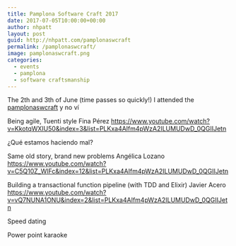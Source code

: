 ```yaml
---
title: Pamplona Software Craft 2017
date: 2017-07-05T10:00:00+00:00
author: nhpatt
layout: post
guid: http://nhpatt.com/pamplonaswcraft
permalink: /pamplonaswcraft/
image: pamplonaswcraft.png
categories:
  - events
  - pamplona
  - software craftsmanship
---
```


The 2th and 3th of June (time passes so quickly!) I attended the [pamplonaswcraft](http://pamplonaswcraft.com/) y no ví 

Being agile, Tuenti style
Fina Pérez
https://www.youtube.com/watch?v=KkotqWXIU50&index=3&list=PLKxa4AIfm4pWzA2ILUMUDwD_0QGIIJetn

¿Qué estamos haciendo mal?

Same old story, brand new problems
Angélica Lozano
https://www.youtube.com/watch?v=C5Q10Z_WlFc&index=12&list=PLKxa4AIfm4pWzA2ILUMUDwD_0QGIIJetn


Building a transactional function pipeline (with TDD and Elixir)
Javier Acero
https://www.youtube.com/watch?v=vQ7NUNA1ONU&index=2&list=PLKxa4AIfm4pWzA2ILUMUDwD_0QGIIJetn

Speed dating

Power point karaoke

